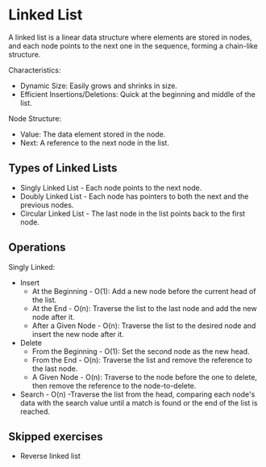 # Linked List

A linked list is a linear data structure where elements are stored in nodes, and
each node points to the next one in the sequence, forming a chain-like
structure.

Characteristics:

- Dynamic Size: Easily grows and shrinks in size.
- Efficient Insertions/Deletions: Quick at the beginning and middle of the list.

Node Structure:

- Value: The data element stored in the node.
- Next: A reference to the next node in the list.

## Types of Linked Lists

- Singly Linked List - Each node points to the next node.
- Doubly Linked List - Each node has pointers to both the next and the previous
  nodes.
- Circular Linked List - The last node in the list points back to the first
  node.

## Operations

Singly Linked:

- Insert
  - At the Beginning - O(1): Add a new node before the current head of the list.
  - At the End - O(n): Traverse the list to the last node and add the new node
    after it.
  - After a Given Node - O(n): Traverse the list to the desired node and insert
    the new node after it.
- Delete
  - From the Beginning - O(1): Set the second node as the new head.
  - From the End - O(n): Traverse the list and remove the reference to the last
    node.
  - A Given Node - O(n): Traverse to the node before the one to delete, then
    remove the reference to the node-to-delete.
- Search - O(n) -Traverse the list from the head, comparing each node's data
  with the search value until a match is found or the end of the list is
  reached.

## Skipped exercises

- Reverse linked list
